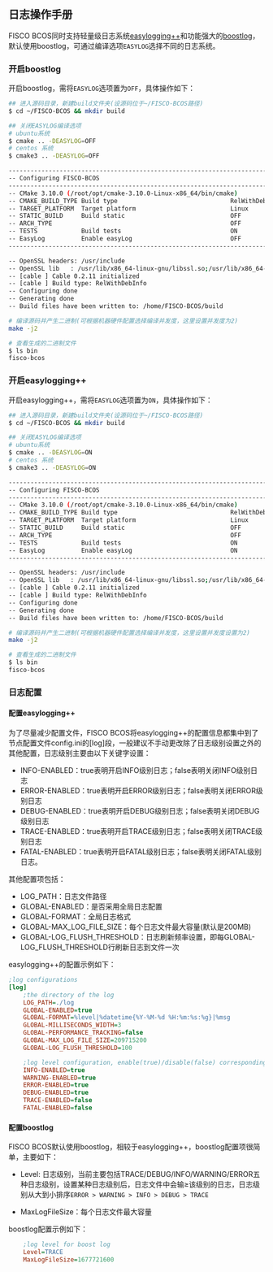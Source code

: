 ## 日志操作手册

FISCO BCOS同时支持轻量级日志系统[easylogging++](https://github.com/zuhd-org/easyloggingpp)和功能强大的[boostlog](https://www.boost.org/doc/libs/1_63_0/libs/log/doc/html/index.html)，默认使用boostlog，可通过编译选项`EASYLOG`选择不同的日志系统。


### 开启boostlog

开启boostlog，需将`EASYLOG`选项置为`OFF`，具体操作如下：

```bash
## 进入源码目录，新建build文件夹(设源码位于~/FISCO-BCOS路径)
$ cd ~/FISCO-BCOS && mkdir build

## 关闭EASYLOG编译选项
# ubuntu系统
$ cmake .. -DEASYLOG=OFF
# centos 系统
$ cmake3 .. -DEASYLOG=OFF

------------------------------------------------------------------------
-- Configuring FISCO-BCOS
------------------------------------------------------------------------
-- CMake 3.10.0 (/root/opt/cmake-3.10.0-Linux-x86_64/bin/cmake)
-- CMAKE_BUILD_TYPE Build type                               RelWithDebInfo
-- TARGET_PLATFORM  Target platform                          Linux
-- STATIC_BUILD     Build static                             OFF
-- ARCH_TYPE                                                 OFF
-- TESTS            Build tests                              ON
-- EasyLog          Enable easyLog                           OFF
------------------------------------------------------------------------

-- OpenSSL headers: /usr/include
-- OpenSSL lib   : /usr/lib/x86_64-linux-gnu/libssl.so;/usr/lib/x86_64-linux-gnu/libcrypto.so
-- [cable ] Cable 0.2.11 initialized
-- [cable ] Build type: RelWithDebInfo
-- Configuring done
-- Generating done
-- Build files have been written to: /home/FISCO-BCOS/build

# 编译源码并产生二进制(可根据机器硬件配置选择编译并发度，这里设置并发度为2)
make -j2

# 查看生成的二进制文件
$ ls bin
fisco-bcos
```

### 开启easylogging++

开启easylogging++，需将`EASYLOG`选项置为`ON`，具体操作如下：

```bash
## 进入源码目录，新建build文件夹(设源码位于~/FISCO-BCOS路径)
$ cd ~/FISCO-BCOS && mkdir build

## 关闭EASYLOG编译选项
# ubuntu系统
$ cmake .. -DEASYLOG=ON
# centos 系统
$ cmake3 .. -DEASYLOG=ON

------------------------------------------------------------------------
-- Configuring FISCO-BCOS
------------------------------------------------------------------------
-- CMake 3.10.0 (/root/opt/cmake-3.10.0-Linux-x86_64/bin/cmake)
-- CMAKE_BUILD_TYPE Build type                               RelWithDebInfo
-- TARGET_PLATFORM  Target platform                          Linux
-- STATIC_BUILD     Build static                             OFF
-- ARCH_TYPE                                                 OFF
-- TESTS            Build tests                              ON
-- EasyLog          Enable easyLog                           ON
------------------------------------------------------------------------

-- OpenSSL headers: /usr/include
-- OpenSSL lib   : /usr/lib/x86_64-linux-gnu/libssl.so;/usr/lib/x86_64-linux-gnu/libcrypto.so
-- [cable ] Cable 0.2.11 initialized
-- [cable ] Build type: RelWithDebInfo
-- Configuring done
-- Generating done
-- Build files have been written to: /home/FISCO-BCOS/build

# 编译源码并产生二进制(可根据机器硬件配置选择编译并发度，这里设置并发度设置为2)
make -j2

# 查看生成的二进制文件
$ ls bin
fisco-bcos
```

### 日志配置

#### 配置easylogging++

为了尽量减少配置文件，FISCO BCOS将easylogging++的配置信息都集中到了节点配置文件config.ini的[log]段，一般建议不手动更改除了日志级别设置之外的其他配置，日志级别主要由以下关键字设置：

- INFO-ENABLED：true表明开启INFO级别日志；false表明关闭INFO级别日志
- ERROR-ENABLED：true表明开启ERROR级别日志；false表明关闭ERROR级别日志
- DEBUG-ENABLED：true表明开启DEBUG级别日志；false表明关闭DEBUG级别日志
- TRACE-ENABLED：true表明开启TRACE级别日志；false表明关闭TRACE级别日志
- FATAL-ENABLED：true表明开启FATAL级别日志；false表明关闭FATAL级别日志。

其他配置项包括：

- LOG_PATH：日志文件路径
- GLOBAL-ENABLED：是否采用全局日志配置
- GLOBAL-FORMAT：全局日志格式
- GLOBAL-MAX_LOG_FILE_SIZE：每个日志文件最大容量(默认是200MB)
- GLOBAL-LOG_FLUSH_THRESHOLD：日志刷新频率设置，即每GLOBAL-LOG_FLUSH_THRESHOLD行刷新日志到文件一次

easylogging++的配置示例如下：
```ini
;log configurations
[log]
    ;the directory of the log
    LOG_PATH=./log
    GLOBAL-ENABLED=true
    GLOBAL-FORMAT=%level|%datetime{%Y-%M-%d %H:%m:%s:%g}|%msg
    GLOBAL-MILLISECONDS_WIDTH=3
    GLOBAL-PERFORMANCE_TRACKING=false
    GLOBAL-MAX_LOG_FILE_SIZE=209715200
    GLOBAL-LOG_FLUSH_THRESHOLD=100

    ;log level configuration, enable(true)/disable(false) corresponding level log
    INFO-ENABLED=true
    WARNING-ENABLED=true
    ERROR-ENABLED=true
    DEBUG-ENABLED=true
    TRACE-ENABLED=false
    FATAL-ENABLED=false
```

#### 配置boostlog

FISCO BCOS默认使用boostlog，相较于easylogging++，boostlog配置项很简单，主要如下：

- Level: 日志级别，当前主要包括TRACE/DEBUG/INFO/WARNING/ERROR五种日志级别，设置某种日志级别后，日志文件中会输≥该级别的日志，日志级别从大到小排序`ERROR > WARNING > INFO > DEBUG > TRACE`

- MaxLogFileSize：每个日志文件最大容量

boostlog配置示例如下：

```ini
    ;log level for boost log 
    Level=TRACE
    MaxLogFileSize=1677721600
```